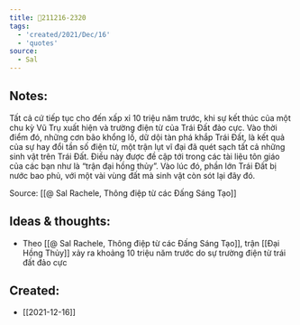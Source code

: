 ```yaml
---
title: 💬211216-2320
tags:
  - 'created/2021/Dec/16'
  - 'quotes'
source:
  - Sal
---
```


## Notes:
Tất cả cứ tiếp tục cho đến xấp xỉ 10 triệu năm trước, khi sự kết thúc của một chu kỳ Vũ Trụ xuất hiện và trường điện từ của Trái Đất đảo cực. Vào thời điểm đó, những cơn bão khổng lồ, dữ dội tàn phá khắp Trái Đất, là kết quả của sự hay đổi tần số điện từ, một trận lụt vĩ đại đã quét sạch tất cả những sinh vật trên Trái Đất. Điều này được đề cập tới trong các tài liệu tôn giáo của các bạn như là “trận đại hồng thủy”. Vào lúc đó, phần lớn Trái Đất bị nước bao phủ, với một vài vùng đất mà sinh vật còn sót lại đây đó.

Source: [[@ Sal Rachele, Thông điệp từ các Đấng Sáng Tạo]]

## Ideas & thoughts:
- Theo [[@ Sal Rachele, Thông điệp từ các Đấng Sáng Tạo]], trận [[Đại Hồng Thủy]] xảy ra khoảng 10 triệu năm trước do sự trường điện từ trái đất đảo cực
## Created:
- [[2021-12-16]]
